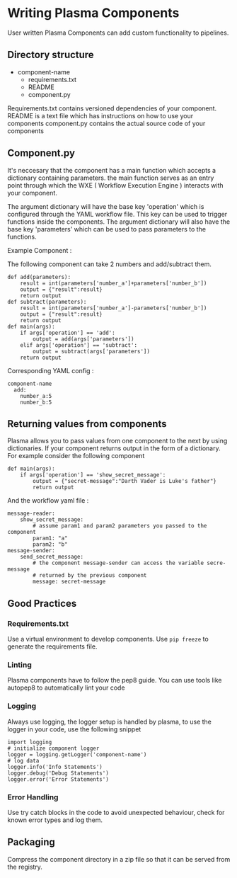 # Writing Plasma Components

User written Plasma Components can add custom functionality to pipelines.


## Directory structure 
- component-name
	- requirements.txt
	- README
	- component.py


Requirements.txt contains versioned dependencies of your component.
README is a text file which has instructions on how to use your components
component.py contains the actual source code of your components

## Component.py

It's neccesary that the component has a main function which accepts a
dictionary containing parameters. the main function serves as an entry point
through which the WXE ( Workflow Execution Engine ) interacts with your component.

The argument dictionary will have the base key 'operation' which is configured
through the YAML workflow file. This key can be used to trigger functions
inside the components. The argument dictionary will also have the base key 
'parameters' which can be used to pass parameters to the functions.


Example Component : 

The following component can take 2 numbers and add/subtract them.


```
def add(parameters):
	result = int(parameters['number_a']+parameters['number_b'])
	output = {"result":result}
	return output
def subtract(parameters):
	result = int(parameters['number_a']-parameters['number_b'])
	output = {"result":result}
	return output
def main(args):
	if args['operation'] == 'add':
		output = add(args['parameters'])
	elif args['operation'] == 'subtract':
		output = subtract(args['parameters'])
	return output
```

Corresponding YAML config : 

```
component-name
  add:
    number_a:5
    number_b:5
```

## Returning values from components

Plasma allows you to pass values from one component to the next by using dictionaries.
If your component returns output in the form of a dictionary. For example consider the
following component

```
def main(args):
	if args['operation'] == 'show_secret_message':
		output = {"secret-message":"Darth Vader is Luke's father"}
		return output
```

And the workflow yaml file : 

```
message-reader:
	show_secret_message:
		# assume param1 and param2 parameters you passed to the component
		param1: "a"
		param2: "b"
message-sender:
	send_secret_message:
		# the component message-sender can access the variable secre-message
		# returned by the previous component
		message: secret-message
```


## Good Practices

### Requirements.txt

Use a virtual environment to develop components. Use `pip freeze` to
generate the requirements file.

### Linting

Plasma components have to follow the pep8 guide.
You can use tools like autopep8 to automatically lint your code


### Logging

Always use logging, the logger setup is handled by plasma, to use
the logger in your code, use the following snippet

```
import logging
# initialize component logger
logger = logging.getLogger('component-name')
# log data
logger.info('Info Statements')
logger.debug('Debug Statements')
logger.error('Error Statements')
```

### Error Handling

Use try catch blocks in the code to avoid unexpected behaviour, check
for known error types and log them.

## Packaging

Compress the component directory in a zip file so that it can be served
from the registry.
